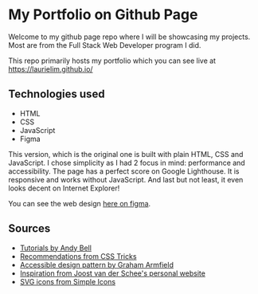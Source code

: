 # My Portfolio on Github Page

Welcome to my github page repo where I will be showcasing my projects. Most are from the Full Stack Web Developer program I did.

This repo primarily hosts my portfolio which you can see live at https://laurielim.github.io/

## Technologies used

- HTML
- CSS
- JavaScript
- Figma

This version, which is the original one is built with plain HTML, CSS and JavaScript. I chose simplicity as I had 2 focus in mind: performance and accessibility. The page has a perfect score on Google Lighthouse. It is responsive and works without JavaScript. And last but not least, it even looks decent on Internet Explorer!

You can see the web design [here on figma](https://www.figma.com/file/gMQCgsHCOB4aOTKfUYTw2s/my-portfolio?node-id=0%3A1).

## Sources

- [Tutorials by Andy Bell](https://piccalil.li/tutorials)
- [Recommendations from CSS Tricks](https://css-tricks.com)
- [Accessible design pattern by Graham Armfield](https://www.hassellinclusion.com/blog/accessible-accordion-pattern/)
- [Inspiration from Joost van der Schee's personal website](https://www.usecue.com/)
- [SVG icons from Simple Icons](https://simpleicons.org)
